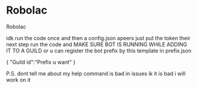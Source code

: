 # Robolac
Robolac

idk run the code once and then a config.json apeers just put the token their 
next step run the code and
MAKE SURE BOT IS RUNNING WHILE ADDING IT TO A GUILD
or u can register the bot prefix by this template in prefix.json 

{
"Guild id":"Prefix u want"
}

P.S. dont tell me about my help command is bad in issues ik it is bad i will work on it